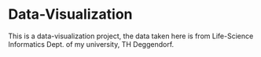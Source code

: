 # Data-Visualization
This is a data-visualization project, the data taken here is from Life-Science Informatics Dept. of my university, TH Deggendorf.
